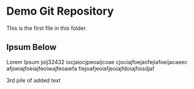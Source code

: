 # Demo Git Repository

This is the first file in this folder.

## Ipsum Below

Lorem Ipsum joij32432 iocjaiocjpeoaijcoae
cjociajfoejaofejiafoeijacaeec
afjoeiajfoeiajfeoiwajfeoawfa
fiejoafjeoiafjeoiajfdoiajfoisdjaf

3rd pile of added text